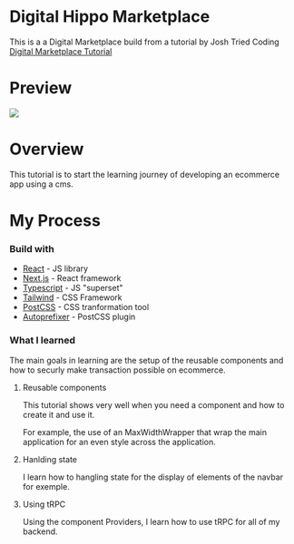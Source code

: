 # Digital Hippo Marketplace
This is a a Digital Marketplace build from a tutorial by Josh Tried Coding [Digital Marketplace Tutorial](https://www.youtube.com/watch?v=06g6YJ6JCJU)

# Preview
[<img src="nameOfTheScreenShot"/>](deployLink)

# Overview
This tutorial is to start the learning journey of developing an ecommerce app using a cms.

# My Process
### Build with 
- [React](https://reactjs.org/) - JS library
- [Next.js](https://nextjs.org/) - React framework
- [Typescript](https://www.typescriptlang.org/) - JS "superset"
- [Tailwind](https://tailwindcss.com/) - CSS Framework
- [PostCSS](https://postcss.org/) - CSS tranformation tool
- [Autoprefixer](https://www.npmjs.com/package/autoprefixer) - PostCSS plugin

### What I learned
The main goals in learning are the setup of the reusable components and how to securly make transaction possible on ecommerce.

1. Reusable components

    This tutorial shows very well when you need a component and how to create it and use it. 

    For example, the use of an MaxWidthWrapper that wrap the main application for an even style across the application.

2. Hanlding state
   
   I learn how to hangling state for the display of elements of the navbar for exemple.

3. Using tRPC

    Using the component Providers, I learn how to use tRPC for all of my backend.

